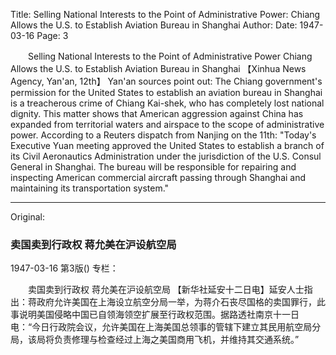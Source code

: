 Title: Selling National Interests to the Point of Administrative Power: Chiang Allows the U.S. to Establish Aviation Bureau in Shanghai
Author:
Date: 1947-03-16
Page: 3

　　Selling National Interests to the Point of Administrative Power
    Chiang Allows the U.S. to Establish Aviation Bureau in Shanghai
    【Xinhua News Agency, Yan'an, 12th】 Yan'an sources point out: The Chiang government's permission for the United States to establish an aviation bureau in Shanghai is a treacherous crime of Chiang Kai-shek, who has completely lost national dignity. This matter shows that American aggression against China has expanded from territorial waters and airspace to the scope of administrative power. According to a Reuters dispatch from Nanjing on the 11th: "Today's Executive Yuan meeting approved the United States to establish a branch of its Civil Aeronautics Administration under the jurisdiction of the U.S. Consul General in Shanghai. The bureau will be responsible for repairing and inspecting American commercial aircraft passing through Shanghai and maintaining its transportation system."



<hr /> 

Original: 


### 卖国卖到行政权  蒋允美在沪设航空局

1947-03-16
第3版()
专栏：

　　卖国卖到行政权
    蒋允美在沪设航空局
    【新华社延安十二日电】延安人士指出：蒋政府允许美国在上海设立航空分局一举，为蒋介石丧尽国格的卖国罪行，此事说明美国侵略中国已自领海领空扩展至行政权范围。据路透社南京十一日电：“今日行政院会议，允许美国在上海美国总领事的管辖下建立其民用航空局分局，该局将负责修理与检查经过上海之美国商用飞机，并维持其交通系统。”
